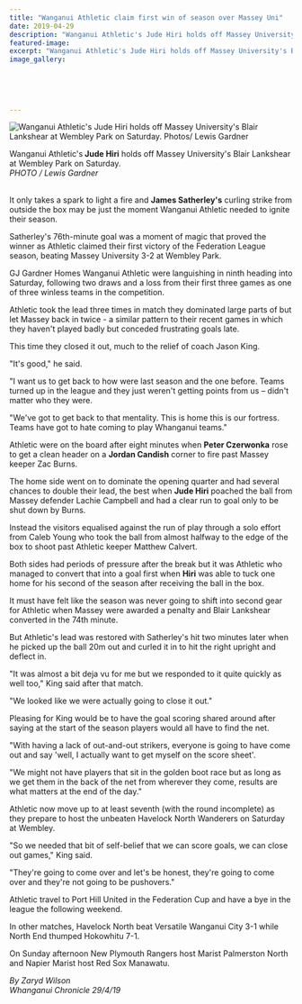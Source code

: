 ```yaml
---
title: "Wanganui Athletic claim first win of season over Massey Uni"
date: 2019-04-29
description: "Wanganui Athletic's Jude Hiri holds off Massey University's Blair Lankshear at Wembley Park on Saturday..."
featured-image: 
excerpt: "Wanganui Athletic's Jude Hiri holds off Massey University's Blair Lankshear at Wembley Park on Saturday."
image_gallery:
	
	
	
	
	
---
```


<p><img src="https://www.nzherald.co.nz/resizer/XvBuo8Y6EF366Vz_tItkIR_dTWQ=/620x349/smart/filters:quality(70)/arc-anglerfish-syd-prod-nzme.s3.amazonaws.com/public/FQZ3HJHSJNHRRDM3K2UBHCJMTY.jpg" alt="Wanganui Athletic's Jude Hiri holds off Massey University's Blair Lankshear at Wembley Park on Saturday. Photos/ Lewis Gardner" /></p>
<p><span>Wanganui Athletic's<strong> Jude Hiri</strong> holds off Massey University's Blair Lankshear at Wembley Park on Saturday. <br /><em>PHOTO / Lewis Gardner</em></span></p>
<p><br />It only takes a spark to light a fire and <strong>James Satherley's</strong> curling strike from outside the box may be just the moment Wanganui Athletic needed to ignite their season.</p>
<p>Satherley's 76th-minute goal was a moment of magic that proved the winner as Athletic claimed their first victory of the Federation League season, beating Massey University 3-2 at Wembley Park.</p>
<p>GJ Gardner Homes Wanganui Athletic were languishing in ninth heading into Saturday, following two draws and a loss from their first three games as one of three winless teams in the competition.</p>
<p>Athletic took the lead three times in match they dominated large parts of but let Massey back in twice - a similar pattern to their recent games in which they haven't played badly but conceded frustrating goals late.</p>
<p>This time they closed it out, much to the relief of coach Jason King.</p>
<p>"It's good," he said.</p>
<p>"I want us to get back to how were last season and the one before. Teams turned up in the league and they just weren't getting points from us &ndash; didn't matter who they were.</p>
<p>"We've got to get back to that mentality. This is home this is our fortress. Teams have got to hate coming to play Whanganui teams."</p>
<p>Athletic were on the board after eight minutes when <strong>Peter Czerwonka</strong> rose to get a clean header on a <strong>Jordan Candish</strong> corner to fire past Massey keeper Zac Burns.</p>
<p>The home side went on to dominate the opening quarter and had several chances to double their lead, the best when <strong>Jude Hiri</strong> poached the ball from Massey defender Lachie Campbell and had a clear run to goal only to be shut down by Burns.</p>
<p>Instead the visitors equalised against the run of play through a solo effort from Caleb Young who took the ball from almost halfway to the edge of the box to shoot past Athletic keeper Matthew Calvert.</p>
<p>Both sides had periods of pressure after the break but it was Athletic who managed to convert that into a goal first when <strong>Hiri</strong> was able to tuck one home for his second of the season after receiving the ball in the box.</p>
<p>It must have felt like the season was never going to shift into second gear for Athletic when Massey were awarded a penalty and Blair Lankshear converted in the 74th minute.</p>
<p>But Athletic's lead was restored with Satherley's hit two minutes later when he picked up the ball 20m out and curled it in to hit the right upright and deflect in.</p>
<p>"It was almost a bit deja vu for me but we responded to it quite quickly as well too," King said after that match.</p>
<p>"We looked like we were actually going to close it out."</p>
<p>Pleasing for King would be to have the goal scoring shared around after saying at the start of the season players would all have to find the net.</p>
<p>"With having a lack of out-and-out strikers, everyone is going to have come out and say 'well, I actually want to get myself on the score sheet'.</p>
<p>"We might not have players that sit in the golden boot race but as long as we get them in the back of the net from wherever they come, results are what matters at the end of the day."</p>
<p>Athletic now move up to at least seventh (with the round incomplete) as they prepare to host the unbeaten Havelock North Wanderers on Saturday at Wembley.</p>
<p>"So we needed that bit of self-belief that we can score goals, we can close out games," King said.</p>
<p>"They're going to come over and let's be honest, they're going to come over and they're not going to be pushovers."</p>
<p>Athletic travel to Port Hill United in the Federation Cup and have a bye in the league the following weekend.</p>
<p>In other matches, Havelock North beat Versatile Wanganui City 3-1 while North End thumped Hokowhitu 7-1.</p>
<p>On Sunday afternoon New Plymouth Rangers host Marist Palmerston North and Napier Marist host Red Sox Manawatu.</p>
<p><em>By Zaryd Wilson</em><br /><em>Whanganui Chronicle 29/4/19</em></p>

